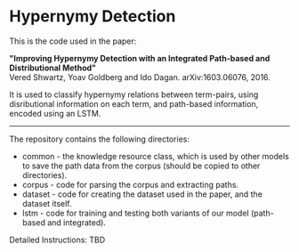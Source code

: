 # Hypernymy Detection

This is the code used in the paper:

<b>"Improving Hypernymy Detection with an Integrated Path-based and Distributional Method"</b><br/>
Vered Shwartz, Yoav Goldberg and Ido Dagan. arXiv:1603.06076, 2016.

It is used to classify hypernymy relations between term-pairs, using disributional information on each term, and path-based information, encoded using an LSTM.

***

The repository contains the following directories:
* common - the knowledge resource class, which is used by other models to save the path data from the corpus (should be copied to other directories).
* corpus - code for parsing the corpus and extracting paths.
* dataset - code for creating the dataset used in the paper, and the dataset itself.
* lstm - code for training and testing both variants of our model (path-based and integrated).

Detailed Instructions: TBD